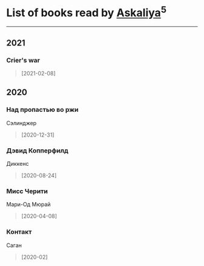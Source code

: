 # List of books read by [Askaliya](http://vk.com/id326783541)<sup>5</sup>
---

## 2021

### Crier's war
> [2021-02-08] 



## 2020

### Над пропастью во ржи
Сэлинджер
> [2020-12-31] 


### Дэвид Копперфилд
Диккенс
> [2020-08-24] 


### Мисс Черити
Мари-Од Мюрай
> [2020-04-08] 


### Контакт
Саган
> [2020-02] 



